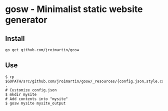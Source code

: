 # gosw - Minimalist static website generator

## Install

```
go get github.com/jroimartin/gosw
```

## Use

```
$ cp $GOPATH/src/github.com/jroimartin/gosw/_resources/{config.json,style.css} .
# Customize config.json
$ mkdir mysite
# Add contents into "mysite"
$ gosw mysite mysite_output
```
